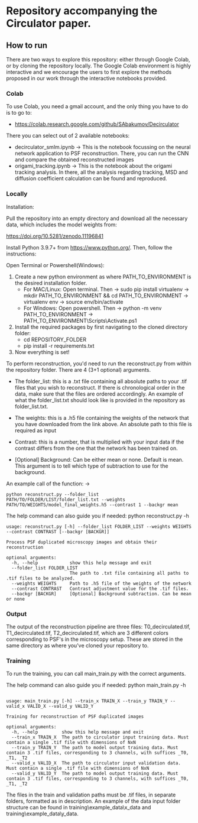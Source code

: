
# Repository accompanying the Circulator paper. 

## How to run
There are two ways to explore this repository: either through Google Colab, or by cloning the repository locally. The Google
Colab environment is highly interactive and we encourage the users to first explore the methods proposed in our work through 
the interactive notebooks provided.

### Colab
To use Colab, you need a gmail account, and the only thing you have to do is to go to:

- https://colab.research.google.com/github/SAbakumov/Decirculator

There you can select out of 2 available notebooks:

- decirculator_smlm.ipynb -> This is the notebook focussing on the neural network application to PSF reconstruction. There, you can
run the CNN and compare the obtained reconstructed images
- origami_tracking.ipynb -> This is the notebook about the origami tracking analysis. In there, all the analysis regarding tracking,
MSD and diffusion coefficient calculation can be found and reproduced. 

### Locally

Installation:

Pull the repository into an empty directory and download all the necessary data, which includes the model weights from: 

https://doi.org/10.5281/zenodo.11196841

Install Python 3.9.7+ from https://www.python.org/. Then, follow the instructions:

Open Terminal or Powershell(Windows):
1) Create a new python environment as where PATH_TO_ENVIRONMENT is the desired installation folder.
   - For MAC/Linux: Open terminal. Then -> sudo pip install virtualenv -> mkdir PATH_TO_ENVIRONMENT && cd PATH_TO_ENVIRONMENT -> virtualenv env -> source env/bin/activate
   - For Windows: Open powershell. Then -> python -m venv PATH_TO_ENVIRONMENT -> PATH_TO_ENVIRONMENT\Scripts\Activate.ps1
2) Install the required packages by first navigating to the cloned directory folder:
   - cd REPOSITORY_FOLDER
   - pip install -r requirements.txt
3) Now everything is set!


To perform reconstruction, you'd need to run the reconstruct.py from within the repository folder. There are 4 (3+1 optional) arguments.

- The folder_list: this is a .txt file containing all absolute paths to your .tif files that you wish to reconstruct. If there is chronological order in the data,
make sure that the files are ordered accordingly. An example of what the folder_list.txt should look like is provided in the repository as folder_list.txt.

- The weights: this is a .h5 file containing the weights of the network that you have downloaded from the link above. An absolute path to this file is required as input

- Contrast: this is a number, that is multiplied with your input data if the contrast differs from the one that the network has been trained on. 

- [Optional] Background:  Can be either mean or none. Default is mean. This argument is to tell which type of subtraction to use for the background.

An example call of the function: -> 

```
python reconstruct.py --folder_list PATH/TO/FOLDER/LIST/folder_list.txt --weights PATH/TO/WEIGHTS/model_final_weights.h5 --contrast 1 --backgr mean
```


The help command can also guide you if needed: python reconstruct.py -h
```
usage: reconstruct.py [-h] --folder_list FOLDER_LIST --weights WEIGHTS --contrast CONTRAST [--backgr [BACKGR]]

Process PSF duplicated microscopy images and obtain their reconstruction

optional arguments:
  -h, --help            show this help message and exit
  --folder_list FOLDER_LIST
                        The path to .txt file containing all paths to .tif files to be analyzed.
  --weights WEIGHTS     Path to .h5 file of the weights of the network
  --contrast CONTRAST   Contrast adjustment value for the .tif files.
  --backgr [BACKGR]     [Optional] Background subtraction. Can be mean or none
```

### Output

The output of the reconstruction pipeline are three files: T0_decirculated.tif, T1_decirculated.tif, T2_decirculated.tif, which are 3 different colors corresponding to PSF's in the microscopy setup. These are stored in the same directory as where you've cloned your repository to.

### Training

To run the training, you can call main_train.py with the correct arguments. 

The help command can also guide you if needed: python main_train.py -h
```

usage: main_train.py [-h] --train_x TRAIN_X --train_y TRAIN_Y --valid_x VALID_X --valid_y VALID_Y

Training for reconstruction of PSF duplicated images

optional arguments:
  -h, --help         show this help message and exit
  --train_x TRAIN_X  The path to circulator input training data. Must contain a single .tif file with dimensions of NxN
  --train_y TRAIN_Y  The path to model output training data. Must contain 3 .tif files, corresponding to 3 channels, with suffices _T0, _T1, _T2
  --valid_x VALID_X  The path to circulator input validation data. Must contain a single .tif file with dimensions of NxN
  --valid_y VALID_Y  The path to model output training data. Must contain 3 .tif files, corresponding to 3 channels, with suffices _T0, _T1, _T2

```


The files in the train and validation paths must be .tif files, in separate folders, formatted as in description. An example of the data input folder structure can be found in training\example_data\x_data and training\example_data\y_data. 
